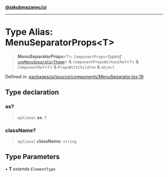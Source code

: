 [**@jakubmazanec/ui**](../README.md)

---

# Type Alias: MenuSeparatorProps\<T\>

> **MenuSeparatorProps**\<`T`\>: `ComponentProps`\<_typeof_
> [`useMenuSeparatorTheme`](../functions/useMenuSeparatorTheme.md)\> &
> `ComponentPropsWithoutRef`\<`T`\> & `ComponentRef`\<`T`\> & `PropsWithChildren` & `object`

Defined in:
[packages/ui/source/components/MenuSeparator.tsx:19](https://github.com/jakubmazanec/tools/blob/dcfb3b06be051bf99e23e7e35174b07af0f0fddd/packages/ui/source/components/MenuSeparator.tsx#L19)

## Type declaration

### as?

> `optional` **as**: `T`

### className?

> `optional` **className**: `string`

## Type Parameters

• **T** _extends_ `ElementType`
